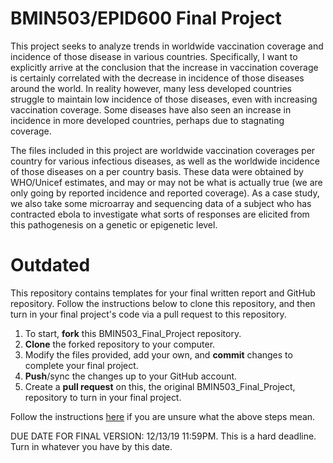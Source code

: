 # BMIN503/EPID600 Final Project

This project seeks to analyze trends in worldwide vaccination coverage and incidence of those disease in various countries. Specifically, I want to explicitly arrive at the conclusion that the increase in vaccination coverage is certainly correlated with the decrease in incidence of those diseases around the world. In reality however, many less developed countries struggle to maintain low incidence of those diseases, even with increasing vaccination coverage. Some diseases have also seen an increase in incidence in more developed countries, perhaps due to stagnating coverage. 

The files included in this project are worldwide vaccination coverages per country for various infectious diseases, as well as the worldwide incidence of those diseases on a per country basis. These data were obtained by WHO/Unicef estimates, and may or may not be what is actually true (we are only going by reported incidence and reported coverage). As a case study, we also take some microarray and sequencing data of a subject who has contracted ebola to investigate what sorts of responses are elicited from this pathogenesis on a genetic or epigenetic level.

# Outdated

This repository contains templates for your final written report and GitHub repository. Follow the instructions below to clone this repository, and then turn in your final project's code via a pull request to this repository.

1. To start, **fork** this BMIN503_Final_Project repository.
1. **Clone** the forked repository to your computer.
1. Modify the files provided, add your own, and **commit** changes to complete your final project.
1. **Push**/sync the changes up to your GitHub account.
1. Create a **pull request** on this, the original BMIN503_Final_Project, repository to turn in your final project.

Follow the instructions [here][forking] if you are unsure what the above steps mean.

DUE DATE FOR FINAL VERSION: 12/13/19 11:59PM. This is a hard deadline. Turn in whatever you have by this date.


<!-- Links -->
[forking]: https://guides.github.com/activities/forking/

